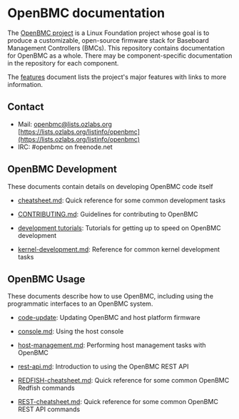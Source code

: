 # OpenBMC documentation

The [OpenBMC project](https://www.openbmc.org/) is a Linux Foundation project
whose goal is to produce a customizable, open-source firmware stack for
Baseboard Management Controllers (BMCs). This repository contains documentation
for OpenBMC as a whole. There may be component-specific documentation in the
repository for each component.

The [features](features.md) document lists the project's major features
with links to more information.

## Contact

- Mail: openbmc@lists.ozlabs.org [https://lists.ozlabs.org/listinfo/openbmc](https://lists.ozlabs.org/listinfo/openbmc)
- IRC: #openbmc on freenode.net

## OpenBMC Development

These documents contain details on developing OpenBMC code itself

 - [cheatsheet.md](cheatsheet.md): Quick reference for some common
   development tasks

 - [CONTRIBUTING.md](CONTRIBUTING.md): Guidelines for contributing to
   OpenBMC

-  [development tutorials](development/README.md): Tutorials for getting up to
   speed on OpenBMC development

 - [kernel-development.md](kernel-development.md): Reference for common
   kernel development tasks

## OpenBMC Usage

These documents describe how to use OpenBMC, including using the programmatic
interfaces to an OpenBMC system.

 - [code-update](code-update): Updating OpenBMC and host platform firmware

 - [console.md](console.md): Using the host console

 - [host-management.md](host-management.md): Performing host management tasks
   with OpenBMC

 - [rest-api.md](rest-api.md): Introduction to using the OpenBMC REST API

 - [REDFISH-cheatsheet.md](REDFISH-cheatsheet.md): Quick reference for some
   common OpenBMC Redfish commands

 - [REST-cheatsheet.md](REST-cheatsheet.md): Quick reference for some common
   OpenBMC REST API commands
